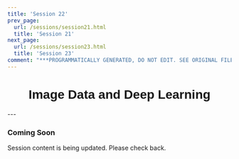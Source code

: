```yaml
---
title: 'Session 22'
prev_page:
  url: /sessions/session21.html
  title: 'Session 21'
next_page:
  url: /sessions/session23.html
  title: 'Session 23'
comment: "***PROGRAMMATICALLY GENERATED, DO NOT EDIT. SEE ORIGINAL FILES IN /content***"
---
```

<h1  style="font-family:  Verdana,  Geneva,  sans-serif;  text-align:center">Image  Data  and  Deep  Learning</h1> 
--- 
 
###  Coming  Soon 
 
Session  content  is  being  updated.  Please  check  back.
